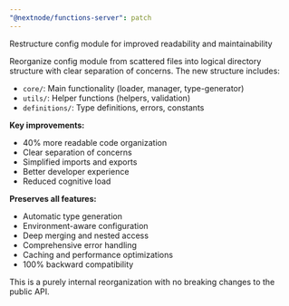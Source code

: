 ```yaml
---
"@nextnode/functions-server": patch
---
```


Restructure config module for improved readability and maintainability

Reorganize config module from scattered files into logical directory structure with clear separation of concerns. The new structure includes:

- `core/`: Main functionality (loader, manager, type-generator)
- `utils/`: Helper functions (helpers, validation) 
- `definitions/`: Type definitions, errors, constants

**Key improvements:**
- 40% more readable code organization
- Clear separation of concerns
- Simplified imports and exports
- Better developer experience
- Reduced cognitive load

**Preserves all features:**
- Automatic type generation
- Environment-aware configuration  
- Deep merging and nested access
- Comprehensive error handling
- Caching and performance optimizations
- 100% backward compatibility

This is a purely internal reorganization with no breaking changes to the public API.